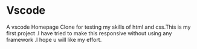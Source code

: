 # Vscode
A vscode Homepage Clone for testing my skills of html and css.This is my first project .I have tried to make this responsive without using any framework .I hope u will like my effort.
